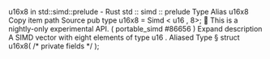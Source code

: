 u16x8 in std::simd::prelude - Rust
std
::
simd
::
prelude
Type Alias
u16x8
Copy item path
Source
pub type u16x8 =
Simd
<
u16
, 8>;
🔬
This is a nightly-only experimental API. (
portable_simd
#86656
)
Expand description
A SIMD vector with eight elements of type
u16
.
Aliased Type
§
struct u16x8(
/* private fields */
);